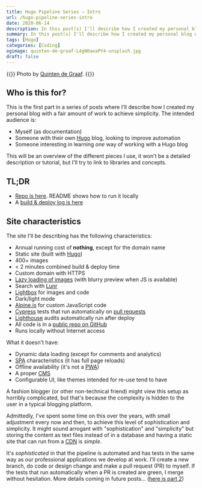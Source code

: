 ```yaml
---
title: Hugo Pipeline Series – Intro
url: /hugo-pipeline-series-intro
date: 2020-06-14
description: In this post(s) I'll describe how I created my personal blog with a fair amount of work to achieve simplicity. 
summary: In this post(s) I'll describe how I created my personal blog with a fair amount of work to achieve simplicity. 
tags: [Hugo]
categories: [Coding]
ogimage: quinten-de-graaf-L4gN0aeaPY4-unsplash.jpg
draft: false  
---
```


{{<post-image image="quinten-de-graaf-L4gN0aeaPY4-unsplash.jpg" alt="metal pipe between trees at daytime">}}
Photo by <a href="https://unsplash.com/@quinten149">
Quinten de Graaf</a>.
{{</post-image>}}

## Who is this for?

This is the first part in a series of posts where I'll describe how I created my personal blog with a fair amount of work to achieve simplicity. The intended audience is:
* Myself (as documentation)
* Someone with their own [Hugo](https://gohugo.io/) blog, looking to improve automation
* Someone interesting in learning _one_ way of working with a Hugo blog

This will be an overview of the different pieces I use, it won't be a detailed description or tutorial, but I'll try to link to libraries and concepts.


## TL;DR
* [Repo is here](https://github.com/henriksommerfeld/blog-hugo). README shows how to run it locally
* A [build & deploy log is here](https://app.netlify.com/sites/henriksommerfeld/deploys/5edd46691261090008d5a8b5)


## Site characteristics

The site I'll be describing has the following characteristics:
* Annual running cost of **nothing**, except for the domain name
* Static site (built with [Hugo](https://gohugo.io/))
* 400+ images
* < 2 minutes combined build & deploy time
* Custom domain with HTTPS
* [Lazy loading of images][2] (with blurry preview when JS is available)
* Search with [Lunr](https://lunrjs.com/)
* [Lightbox][1] for images and code
* Dark/light mode
* [Alpine.js](https://github.com/alpinejs/alpine) for custom JavaScript code
* [Cypress](http://cypress.io/) tests that run automatically on [pull requests][7]
* [Lighthouse](https://developers.google.com/web/tools/lighthouse) audits automatically run after deploy 
* All code is in a [public repo on GitHub](https://github.com/henriksommerfeld/blog-hugo)
* Runs locally without Internet access

What it doesn't have:
* Dynamic data loading (except for comments and analytics)
* [SPA][3] characteristics (it has full page reloads)
* Offline availability (it's not a [PWA][4])
* A proper [CMS][5]
* Configurable UI, like themes intended for re-use tend to have

A fashion blogger (or other non-technical friend) might view this setup as horribly complicated, but that's because the complexity is hidden to the user in a typical blogging platform. 

Admittedly, I've spent some time on this over the years, with small adjustment every now and then, to achieve this level of sophistication and simplicity. It might sound arrogant with "sophistication" and "simplicity" but storing the content as text files instead of in a database and having a static site that can run from a [CDN][6] is _simple_. 

It's _sophisticated_ in that the pipeline is automated and has tests in the same way as our professional applications we develop at work. I'll create a new branch, do code or design change and make a pull request (PR) to myself. If the tests that run automatically when a PR is created are green, I merge without hesitation. More details coming in future posts… ([here is part 2](/hugo-pipeline-series-editing-and-deploying/))

[1]: https://en.wikipedia.org/wiki/Lightbox_(JavaScript)
[2]: /lazy-loading-images-in-hugo
[3]: https://en.wikipedia.org/wiki/Single-page_application
[4]: https://web.dev/what-are-pwas/
[5]: https://en.wikipedia.org/wiki/Content_management_system
[6]: https://en.wikipedia.org/wiki/Content_delivery_network
[7]: https://opensource.stackexchange.com/questions/352/what-exactly-is-a-pull-request#answer-380

